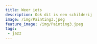 ```yaml
---
title: Weer iets
description: Ook dit is een schilderij
image: /img/Painting3.jpeg
feature_image: /img/Painting3.jpeg
tags:
 - jazz
---
```

